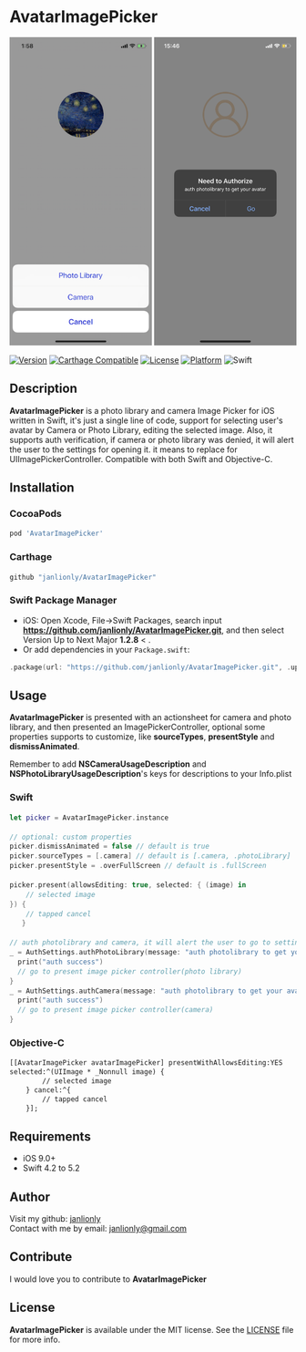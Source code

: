 # AvatarImagePicker
<img src="https://github.com/janlionly/AvatarImagePicker/blob/master/Resources/AvatarImagePickerPresentation.png" width="250" height="541">
<img src="https://github.com/janlionly/AvatarImagePicker/blob/master/Resources/AuthSettings.png" width="250" height="541">

[![Version](https://img.shields.io/cocoapods/v/AvatarImagePicker.svg?style=flat)](https://cocoapods.org/pods/AvatarImagePicker)
[![Carthage Compatible](https://img.shields.io/badge/Carthage-compatible-4BC51D.svg?style=flat)](https://github.com/Carthage/Carthage)
[![License](https://img.shields.io/cocoapods/l/AvatarImagePicker.svg?style=flat)](https://github.com/janlionly/AvatarImagePicker/blob/master/LICENSE)
[![Platform](https://img.shields.io/cocoapods/p/AvatarImagePicker.svg?style=flat)](https://github.com/janlionly/AvatarImagePicker)
![Swift](https://img.shields.io/badge/%20in-swift%204.2-orange.svg)

## Description
**AvatarImagePicker** is a photo library and camera Image Picker for iOS  
written in Swift, it's just a single line of code, support for selecting user's avatar by Camera or Photo Library, editing the selected image. Also, it supports auth verification, if camera or photo library was denied, it will alert the user to the settings for opening it. it means to replace for UIImagePickerController. Compatible with both Swift and Objective-C.

## Installation

### CocoaPods
```ruby
pod 'AvatarImagePicker'
```

### Carthage
```ruby
github "janlionly/AvatarImagePicker"
```

### Swift Package Manager
- iOS: Open Xcode, File->Swift Packages, search input **https://github.com/janlionly/AvatarImagePicker.git**, and then select Version Up to Next Major **1.2.8** < .
- Or add dependencies in your `Package.swift`:
```swift
.package(url: "https://github.com/janlionly/AvatarImagePicker.git", .upToNextMajor(from: "1.2.8")),
```

## Usage

**AvatarImagePicker** is presented with an actionsheet for camera and photo library, and then presented an ImagePickerController, optional some properties supports to customize, like **sourceTypes**, **presentStyle** and **dismissAnimated**.<br>

Remember to add **NSCameraUsageDescription** and **NSPhotoLibraryUsageDescription**'s keys for descriptions to your Info.plist

### Swift

```swift
let picker = AvatarImagePicker.instance

// optional: custom properties
picker.dismissAnimated = false // default is true
picker.sourceTypes = [.camera] // default is [.camera, .photoLibrary]
picker.presentStyle = .overFullScreen // default is .fullScreen

picker.present(allowsEditing: true, selected: { (image) in
	// selected image
}) {
	// tapped cancel
   } 

// auth photolibrary and camera, it will alert the user to go to settings if the photolibrary or camera was denied.
_ = AuthSettings.authPhotoLibrary(message: "auth photolibrary to get your avatar") {
  print("auth success")
  // go to present image picker controller(photo library)
}
_ = AuthSettings.authCamera(message: "auth photolibrary to get your avatar") {
  print("auth success")
  // go to present image picker controller(camera)
}
```

### Objective-C

```objc
[[AvatarImagePicker avatarImagePicker] presentWithAllowsEditing:YES selected:^(UIImage * _Nonnull image) {
        // selected image
    } cancel:^{
        // tapped cancel
    }];
```

## Requirements

- iOS 9.0+
- Swift 4.2 to 5.2

## Author

Visit my github: [janlionly](https://github.com/janlionly)<br>
Contact with me by email: janlionly@gmail.com

## Contribute

I would love you to contribute to **AvatarImagePicker**

## License

**AvatarImagePicker** is available under the MIT license. See the [LICENSE](https://github.com/janlionly/AvatarImagePicker/blob/master/LICENSE) file for more info.
